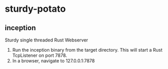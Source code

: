 # sturdy-potato

## inception
Sturdy single threaded Rust Webserver
1. Run the inception binary from the target directory. This will start a Rust TcpListener on port 7878.
2. In a browser, navigate to 127.0.0.1:7878

